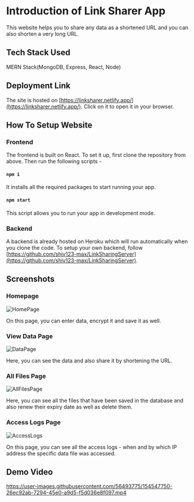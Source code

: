 # Introduction of Link Sharer App

This website helps you to share any data as a shortened URL and you can also shorten a very long URL.



## Tech Stack Used
 MERN Stack(MongoDB, Express, React, Node)
 
## Deployment Link
  The site is hosted on [https://linksharer.netlify.app/](https://linksharer.netlify.app/). Click on it to open it in your browser.

## How To Setup Website
### Frontend
 The frontend is built on React. To set it up, first clone the repository from above.
 Then run the following scripts -
 #### `npm i`
 It installs all the required packages to start running your app.
 #### `npm start`
 This script allows you to run your app in development mode.

### Backend
 A backend is already hosted on Heroku which will run automatically when you clone the code.
 To setup your own backend, follow [https://github.com/shiv123-max/LinkSharingServer](https://github.com/shiv123-max/LinkSharingServer).
 
## Screenshots

### Homepage
 ![HomePage](https://i.ibb.co/9pL6vT7/home-Pagewith-Data-1.jpg)
 
 On this page, you can enter data, encrypt it and save it as well.

### View Data Page




  ![DataPage](https://i.ibb.co/T0Kyvbw/dataPage.jpg)
  
  Here, you can see the data and also share it by shortening the URL.
  
### All Files Page
  ![AllFilesPage](https://i.ibb.co/v1nLS1x/all-Files-Page.jpg)
  
  Here, you can see all the files that have been saved in the database and also renew their expiry date as well as delete them.
  
### Access Logs Page
  ![AccessLogs](https://i.ibb.co/zZg85jc/access-Logs-Page.jpg)
  
  On this page, you can see all the access logs - when and by which IP address the specific data file was accessed.
  
## Demo Video

https://user-images.githubusercontent.com/56493775/154547750-26ec92ab-7294-45e0-a9d5-f5d036e8f097.mp4

